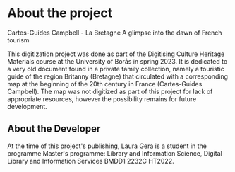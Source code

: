 # About the project
Cartes-Guides Campbell - La Bretagne
A glimpse into the dawn of French tourism

This digitization project was done as part of the Digitising Culture Heritage Materials course at the University of Borås in spring 2023. It is dedicated to a very old document found in a private family collection, namely a touristic guide of the region Britanny (Bretagne) that circulated with a corresponding map at the beginning of the 20th century in France (Cartes-Guides Campbell). The map was not digitized as part of this project for lack of appropriate resources, however the possibility remains for future development.


## About the Developer
At the time of this project's publishing, Laura Gera is a student in the programme Master's programme: Library and Information Science, Digital Library and Information Services BMDD1 2232C HT2022.
